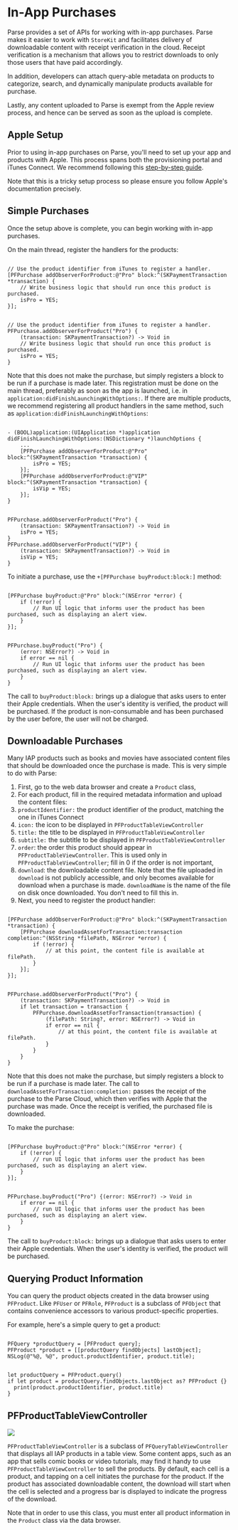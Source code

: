 # In-App Purchases

Parse provides a set of APIs for working with in-app purchases. Parse makes it easier to work with `StoreKit` and facilitates delivery of downloadable content with receipt verification in the cloud. Receipt verification is a mechanism that allows you to restrict downloads to only those users that have paid accordingly.

In addition, developers can attach query-able metadata on products to categorize, search, and dynamically manipulate products available for purchase.

Lastly, any content uploaded to Parse is exempt from the Apple review process, and hence can be served as soon as the upload is complete.

## Apple Setup

Prior to using in-app purchases on Parse, you'll need to set up your app and products with Apple. This process spans both the provisioning portal and iTunes Connect. We recommend following this [step-by-step guide](https://developer.apple.com/library/content/technotes/tn2259/_index.html).

Note that this is a tricky setup process so please ensure you follow Apple's documentation precisely.

## Simple Purchases

Once the setup above is complete, you can begin working with in-app purchases.

On the main thread, register the handlers for the products:
<pre><code class="objectivec">
// Use the product identifier from iTunes to register a handler.
[PFPurchase addObserverForProduct:@"Pro" block:^(SKPaymentTransaction *transaction) {
    // Write business logic that should run once this product is purchased.
    isPro = YES;
}];
</code></pre>
<pre><code class="swift">
// Use the product identifier from iTunes to register a handler.
PFPurchase.addObserverForProduct("Pro") {
    (transaction: SKPaymentTransaction?) -> Void in
    // Write business logic that should run once this product is purchased.
    isPro = YES;
}
</code></pre>
Note that this does not make the purchase, but simply registers a block to be run if a purchase is made later. This registration must be done on the main thread, preferably as soon as the app is launched, i.e. in `application:didFinishLaunchingWithOptions:`. If there are multiple products, we recommend registering all product handlers in the same method, such as `application:didFinishLaunchingWithOptions`:

<pre><code class="objectivec">
- (BOOL)application:(UIApplication *)application didFinishLaunchingWithOptions:(NSDictionary *)launchOptions {
    ...
    [PFPurchase addObserverForProduct:@"Pro" block:^(SKPaymentTransaction *transaction) {
        isPro = YES;
    }];
    [PFPurchase addObserverForProduct:@"VIP" block:^(SKPaymentTransaction *transaction) {
        isVip = YES;
    }];
}
</code></pre>
<pre><code class="swift">
PFPurchase.addObserverForProduct("Pro") {
    (transaction: SKPaymentTransaction?) -> Void in
    isPro = YES;
}
PFPurchase.addObserverForProduct("VIP") {
    (transaction: SKPaymentTransaction?) -> Void in
    isVip = YES;
}
</code></pre>

To initiate a purchase, use the `+[PFPurchase buyProduct:block:]` method:
<pre><code class="objectivec">
[PFPurchase buyProduct:@"Pro" block:^(NSError *error) {
    if (!error) {
        // Run UI logic that informs user the product has been purchased, such as displaying an alert view.
    }
}];
</code></pre>
<pre><code class="swift">
PFPurchase.buyProduct("Pro") {
    (error: NSError?) -> Void in
    if error == nil {
        // Run UI logic that informs user the product has been purchased, such as displaying an alert view.
    }
}
</code></pre>

The call to `buyProduct:block:` brings up a dialogue that asks users to enter their Apple credentials. When the user's identity is verified, the product will be purchased. If the product is non-consumable and has been purchased by the user before, the user will not be charged.

## Downloadable Purchases

Many IAP products such as books and movies have associated content files that should be downloaded once the purchase is made. This is very simple to do with Parse:

1.  First, go to the web data browser and create a `Product` class,
2.  For each product, fill in the required metadata information and upload the content files:
 1.  `productIdentifier:` the product identifier of the product, matching the one in iTunes Connect</code>
 2.  `icon:` the icon to be displayed in `PFProductTableViewController`
 3.  `title:` the title to be displayed in `PFProductTableViewController`
 4.  `subtitle:` the subtitle to be displayed in `PFProductTableViewController`
 5.  `order`: the order this product should appear in `PFProductTableViewController`. This is used only in `PFProductTableViewController`; fill in 0 if the order is not important,
 6.  `download`: the downloadable content file. Note that the file uploaded in `download` is not publicly accessible, and only becomes available for download when a purchase is made. `downloadName` is the name of the file on disk once downloaded. You don't need to fill this in.
3.  Next, you need to register the product handler:
<pre><code class="objectivec">
[PFPurchase addObserverForProduct:@"Pro" block:^(SKPaymentTransaction *transaction) {
    [PFPurchase downloadAssetForTransaction:transaction completion:^(NSString *filePath, NSError *error) {
        if (!error) {
            // at this point, the content file is available at filePath.
        }
    }];
}];
</code></pre>
<pre><code class="swift">
PFPurchase.addObserverForProduct("Pro") {
    (transaction: SKPaymentTransaction?) -> Void in
    if let transaction = transaction {
        PFPurchase.downloadAssetForTransaction(transaction) {
            (filePath: String?, error: NSError?) -> Void in
            if error == nil {
                // at this point, the content file is available at filePath.
            }
        }
    }
}
</code></pre>
Note that this does not make the purchase, but simply registers a block to be run if a purchase is made later. The call to `downloadAssetForTransaction:completion:` passes the receipt of the purchase to the Parse Cloud, which then verifies with Apple that the purchase was made. Once the receipt is verified, the purchased file is downloaded.

To make the purchase:
<pre><code class="objectivec">
[PFPurchase buyProduct:@"Pro" block:^(NSError *error) {
    if (!error) {
        // run UI logic that informs user the product has been purchased, such as displaying an alert view.
    }
}];
</code></pre>
<pre><code class="swift">
PFPurchase.buyProduct("Pro") {(error: NSError?) -> Void in
    if error == nil {
        // run UI logic that informs user the product has been purchased, such as displaying an alert view.
    }
}
</code></pre>

The call to `buyProduct:block:` brings up a dialogue that asks users to enter their Apple credentials. When the user's identity is verified, the product will be purchased.

## Querying Product Information

You can query the product objects created in the data browser using `PFProduct`. Like `PFUser` or `PFRole`, `PFProduct` is a subclass of `PFObject` that contains convenience accessors to various product-specific properties.

For example, here's a simple query to get a product:

<pre><code class="objectivec">
PFQuery *productQuery = [PFProduct query];
PFProduct *product = [[productQuery findObjects] lastObject];
NSLog(@"%@, %@", product.productIdentifier, product.title);
</code></pre>
<pre><code class="swift">
let productQuery = PFProduct.query()
if let product = productQuery.findObjects.lastObject as? PFProduct {}
  print(product.productIdentifier, product.title)
}
</code></pre>

## PFProductTableViewController

<img src="{{ site.baseUrl }}/assets/images/products_table_screenshot.png" style="max-width: 200px"/>

`PFProductTableViewController` is a subclass of `PFQueryTableViewController` that displays all IAP products in a table view. Some content apps, such as an app that sells comic books or video tutorials, may find it handy to use `PFProductTableViewController` to sell the products. By default, each cell is a product, and tapping on a cell initiates the purchase for the product. If the product has associated downloadable content, the download will start when the cell is selected and a progress bar is displayed to indicate the progress of the download.

Note that in order to use this class, you must enter all product information in the `Product` class via the data browser.

